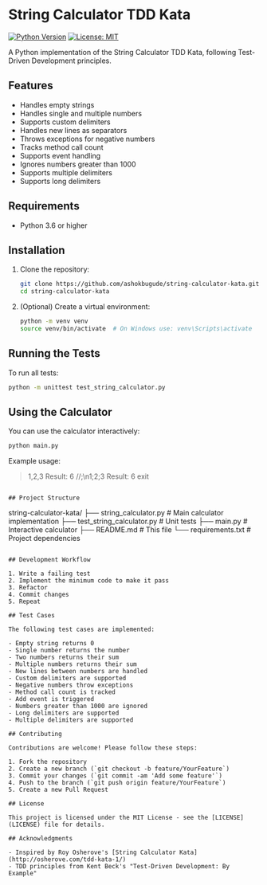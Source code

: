 # String Calculator TDD Kata

[![Python Version](https://img.shields.io/badge/python-3.6%2B-blue)](https://www.python.org/)
[![License: MIT](https://img.shields.io/badge/License-MIT-yellow.svg)](https://opensource.org/licenses/MIT)


A Python implementation of the String Calculator TDD Kata, following Test-Driven Development principles.

## Features

- Handles empty strings
- Handles single and multiple numbers
- Supports custom delimiters
- Handles new lines as separators
- Throws exceptions for negative numbers
- Tracks method call count
- Supports event handling
- Ignores numbers greater than 1000
- Supports multiple delimiters
- Supports long delimiters

## Requirements

- Python 3.6 or higher

## Installation

1. Clone the repository:
   ```bash
   git clone https://github.com/ashokbugude/string-calculator-kata.git
   cd string-calculator-kata
   ```

2. (Optional) Create a virtual environment:
   ```bash
   python -m venv venv
   source venv/bin/activate  # On Windows use: venv\Scripts\activate
   ```

## Running the Tests

To run all tests:
```bash
python -m unittest test_string_calculator.py
```

## Using the Calculator

You can use the calculator interactively:
```bash
python main.py
```

Example usage: 

> 1,2,3
Result: 6
> //;\n1;2;3
Result: 6
> exit
```

## Project Structure
```
string-calculator-kata/
├── string_calculator.py      # Main calculator implementation
├── test_string_calculator.py # Unit tests
├── main.py                   # Interactive calculator
├── README.md                 # This file
└── requirements.txt          # Project dependencies
```

## Development Workflow

1. Write a failing test
2. Implement the minimum code to make it pass
3. Refactor
4. Commit changes
5. Repeat

## Test Cases

The following test cases are implemented:

- Empty string returns 0
- Single number returns the number
- Two numbers returns their sum
- Multiple numbers returns their sum
- New lines between numbers are handled
- Custom delimiters are supported
- Negative numbers throw exceptions
- Method call count is tracked
- Add event is triggered
- Numbers greater than 1000 are ignored
- Long delimiters are supported
- Multiple delimiters are supported

## Contributing

Contributions are welcome! Please follow these steps:

1. Fork the repository
2. Create a new branch (`git checkout -b feature/YourFeature`)
3. Commit your changes (`git commit -am 'Add some feature'`)
4. Push to the branch (`git push origin feature/YourFeature`)
5. Create a new Pull Request

## License

This project is licensed under the MIT License - see the [LICENSE](LICENSE) file for details.

## Acknowledgments

- Inspired by Roy Osherove's [String Calculator Kata](http://osherove.com/tdd-kata-1/)
- TDD principles from Kent Beck's "Test-Driven Development: By Example"